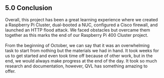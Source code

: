 <h2>5.0 Conclusion</h2>
Overall, this project has been a great learning experience where we created a Raspberry Pi Cluster, dual-booted a NUC, configured a Cisco firewall, and launched an HTTP flood attack. We faced obstacles but overcame them together as this marks the end of our Raspberry Pi 400 Cluster project. 
<br>
<br>
From the beginning of October, we can say that it was an overwhelming task to start from nothing but the materials we had in hand. It took weeks for us to get started and even took time off because of other work, but in the end, we would always make progress at the end of the day. It took so much research and documentation, however, QVL has something amazing to offer. 
